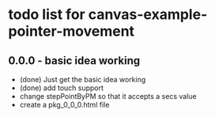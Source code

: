 # todo list for canvas-example-pointer-movement

## 0.0.0 - basic idea working
* (done) Just get the basic idea working
* (done) add touch support
* change stepPointByPM so that it accepts a secs value
* create a pkg_0_0_0.html file
